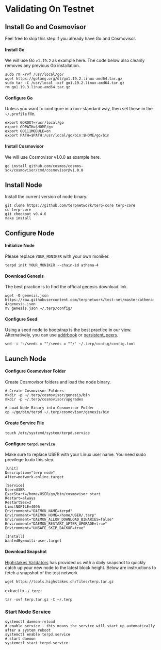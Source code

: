 # Validating On Testnet

## Install Go and Cosmovisor
Feel free to skip this step if you already have Go and Cosmovisor.

#### Install Go 
We will use Go `v1.19.2` as example here. The code below also cleanly removes any previous Go installation.
```
sudo rm -rvf /usr/local/go/
wget https://golang.org/dl/go1.19.2.linux-amd64.tar.gz
sudo tar -C /usr/local -xzf go1.19.2.linux-amd64.tar.gz
rm go1.19.3.linux-amd64.tar.gz
```
#### Configure Go 
Unless you want to configure in a non-standard way, then set these in the `~/.profile` file.
```
export GOROOT=/usr/local/go
export GOPATH=$HOME/go
export GO111MODULE=on
export PATH=$PATH:/usr/local/go/bin:$HOME/go/bin
```
#### Install Cosmovisor
We will use Cosmovisor v1.0.0 as example here.
```
go install github.com/cosmos/cosmos-sdk/cosmovisor/cmd/cosmovisor@v1.0.0

```
## Install Node 
Install the current version of node binary.
```
git clone https://github.com/terpnetwork/terp-core terp-core
cd terp-core
git checkout v0.4.0
make install
```
## Configure Node 
#### Initialize Node
Please replace `YOUR_MONIKER` with your own moniker.
```
terpd init YOUR_MONIKER --chain-id athena-4
```
#### Download Genesis
 The best practice is to find the official genesis download link.
 ```
wget -O genesis.json https://raw.githubusercontent.com/terpnetwork/test-net/master/athena-4/genesis.json 
mv genesis.json ~/.terp/config/
 ```
#### Configure Seed
Using a seed node to bootstrap is the best practice in our view. Alternatively, you can use [addrbook](https://nodejumper.io/terpnetwork-testnet/sync) or [persistent_peers](https://github.com/terpnetwork/chain-registry/blob/master/testnets/terpnettestnet/chain.json).
```
sed -i 's/seeds = ""/seeds = ""/' ~/.terp/config/config.toml
```
## Launch Node 
#### Configure Cosmovisor Folder
Create Cosmovisor folders and load the node binary.
```
# Create Cosmovisor Folders
mkdir -p ~/.terp/cosmovisor/genesis/bin
mkdir -p ~/.terp/cosmovisor/upgrades

# Load Node Binary into Cosmovisor Folder
cp ~/go/bin/terpd ~/.terp/cosmovisor/genesis/bin
```
#### Create Service File
```
touch /etc/systemd/system/terpd.service

```
#### Configure `terpd.service`
Make sure to replace USER with your Linux user name. You need sudo previlege to do this step.
```
[Unit]
Description="terp node"
After=network-online.target

[Service]
User=USER
ExecStart=/home/USER/go/bin/cosmovisor start
Restart=always
RestartSec=3
LimitNOFILE=4096
Environment="DAEMON_NAME=terpd"
Environment="DAEMON_HOME=/home/USER/.terp"
Environment="DAEMON_ALLOW_DOWNLOAD_BINARIES=false"
Environment="DAEMON_RESTART_AFTER_UPGRADE=true"
Environment="UNSAFE_SKIP_BACKUP=true"

[Install]
WantedBy=multi-user.target
```
#### Download Snapshot
[Highstakes Validators](https://highstakes.ch/) has provided us with a daily snapshot to quickly catch up your new node to the latest block height. Below are instructions to fetch a snapshot of the test network
```
wget https://tools.highstakes.ch/files/terp.tar.gz
```
extract to `~/.terp`:
```
tar -xvf terp.tar.gz -C ~/.terp
```

### Start Node Service
```
systemctl daemon-reload
# enable service - this means the service will start up automatically after a system reboot
systemctl enable terpd.service
# start daemon
systemctl start terpd.service
```